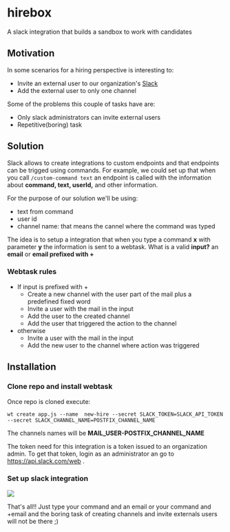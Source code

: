 # hirebox
A slack integration that builds a sandbox to work with candidates

## Motivation

In some scenarios for a hiring perspective is interesting to:
* Invite an external user to our organization's [Slack](http://www.slack.com)
* Add the external user to only one channel

Some of the problems this couple of tasks have are:
* Only slack administrators can invite external users
* Repetitive(boring) task


## Solution

Slack allows to create integrations to custom endpoints and that endpoints can be trigged using commands. For example, we could set up that when you call `/custom-command text` an endpoint is called with the information about **command, text, userId,** and other information.

For the purpose of our solution we'll be using:
* text from command
* user id
* channel name: that means the cannel where the command was typed

The idea is to setup a integration that when you type a command **x** with parameter **y** the information is sent to a webtask. What is a valid **input?** an **email** or **email prefixed with +**

### Webtask rules
* If input is prefixed with +
  * Create a new channel with the user part of the mail plus a predefined fixed word
  * Invite a user with the mail in the input
  * Add the user to the created channel
  * Add the user that triggered the action to the channel
* otherwise
  * Invite a user with the mail in the input
  * Add the new user to the channel where action was triggered


## Installation

### Clone repo and install webtask

Once repo is cloned execute:
```
wt create app.js --name  new-hire --secret SLACK_TOKEN=SLACK_API_TOKEN --secret SLACK_CHANNEL_NAME=POSTFIX_CHANNEL_NAME
```
The channels names will be **MAIL_USER-POSTFIX_CHANNEL_NAME**

The token need for this integration is a token issued to an organization admin. To get that token, login as an administrator an go to https://api.slack.com/web .

### Set up slack integration
![](https://dl.dropboxusercontent.com/u/3835331/hirebox-slack.gif)

That's all!! Just type your command and an email or your command and +email and the boring task of creating channels and invite externals users will not be there ;)
